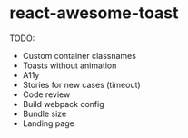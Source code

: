 # react-awesome-toast

TODO:
- Custom container classnames
- Toasts without animation
- A11y
- Stories for new cases (timeout)
- Code review
- Build webpack config
- Bundle size
- Landing page